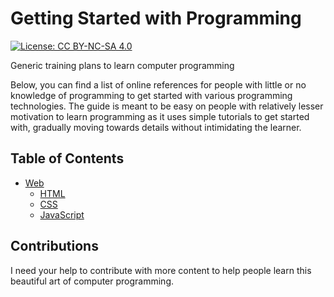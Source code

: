 # Getting Started with Programming

[![License: CC BY-NC-SA 4.0](https://licensebuttons.net/l/by-nc-sa/4.0/80x15.png)](https://creativecommons.org/licenses/by-nc-sa/4.0)

Generic training plans to learn computer programming

Below, you can find a list of online references for people with little or no knowledge of programming to get started with various programming technologies. The guide is meant to be easy on people with relatively lesser motivation to learn programming as it uses simple tutorials to get started with, gradually moving towards details without intimidating the learner.

## Table of Contents

- [Web](web)
  - [HTML](web/01-html.md)
  - [CSS](web/02-css.md)
  - [JavaScript](web/03-javascript.md)

## Contributions

I need your help to contribute with more content to help people learn this beautiful art of computer programming.
